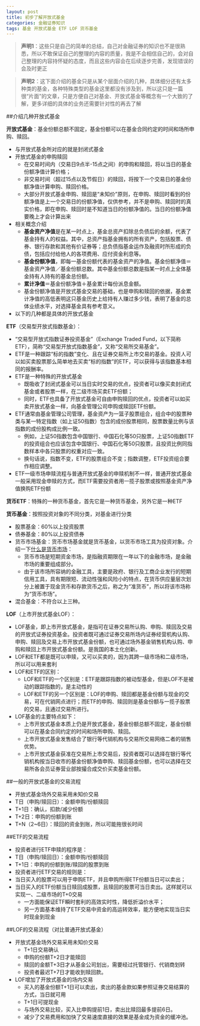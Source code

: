 ```yaml
---
layout: post
title: 初步了解开放式基金
categories: 金融证券知识
tags: 基金 开放式基金 ETF LOF 货币基金
---
```


>**声明1**：这些只是自己的简单的总结，自己对金融证券的知识也不是很熟悉，所以不敢保证自己的整理的内容的质量，我是不会相信自己的，会对自己整理的内容持怀疑的态度，而且这些内容会在后续逐步完善，发现错误的会及时更正

>**声明2**：这下面介绍的基金只是从某个层面介绍的几种，具体细分还有太多种类的基金，各种特殊类型的基金这里都没有涉及到，所以这只是一篇很“片面”的文章，只是方便自己对基金、开放式基金等概念有一个大致的了解，更多详细的具体的业务还需要针对性的再去了解

##介绍几种开放式基金

**开放式基金**：基金份额总额不固定，基金份额可以在基金合同约定的时间和场所申购、赎回。

* 与开放式基金所对应的就是封闭式基金
* 开放式基金的申购赎回
   * 在交易时间内（交易日9点半-15点之间）的申购和赎回，将以当日的基金份额净值计算价格；
   * 非交易时间（超过15点以及节假日）的赎回，将按下一个交易日的基金份额净值计算申购、赎回价格。
   * 大部分开放式基金申购、赎回是“未知价”原则，在申购、赎回时看到的份额净值是上一个交易日的份额净值，仅供参考，并不是申购、赎回时的真实价格，即在申购、赎回时是不知道当日的份额净值的。当日的份额净值要晚上才会计算出来
* 相关概念介绍
   * **基金资产净值**是在某一时点上，基金总资产扣除总负债后的余额，代表了基金持有人的权益。其中，总资产指基金拥有的所有资产，包括股票、债券、银行存款和其他有价证券等；总负债指基金运作及融资时所形成的负债，包括应付给他人的各项费用、应付资金利息等。
   * **基金份额净值**，即每一基金份额代表的基金资产的净值。基金份额净值＝基金资产净值／基金份额总数。其中基金份额总数是指某一时点上全体基金持有人持有的基金总份额。
   * **累计净值**＝基金份额净值＋基金累计每份派息金额。
   * 基金份额净值是开放式基金交易的基础，也是申购和赎回的依据，基金累计净值的高低表明这只基金历史上给持有人赚过多少钱，表明了基金的总体业绩水平，对选择基金具有参考意义。 
* 以下的几种都是具体的开放式基金

**ETF**（交易型开放式指数基金）：

* “交易型开放式指数证券投资基金”（Exchange Traded Fund，以下简称ETF），简称“交易型开放式指数基金”，又称“交易所交易基金”。
* ETF是一种跟踪“标的指数”变化、且在证券交易所上市交易的基金。投资人可以如买卖股票那么简单地去买卖“标的指数”的ETF，可以获得与该指数基本相同的报酬率。
* ETF是一种特殊的开放式基金
  * 既吸收了封闭式基金可以当日实时交易的优点，投资者可以像买卖封闭式基金或者股票一样，在二级市场买卖ETF份额；
  * 同时，ETF也具备了开放式基金可自由申购赎回的优点，投资者可以如买卖开放式基金一样，向基金管理公司申购或赎回ETF份额。
* ETF通常由基金管理公司管理，基金资产为一篮子股票组合，组合中的股票种类与某一特定指数（如上证50指数）包含的成份股票相同，股票数量比例与该 指数的成份股构成比例一致。
  * 例如，上证50指数包含中国银行、中国石化等50只股票，上证50指数ETF的投资组合也应该包含中国银行、中国石化等50只股票，且投资比例同指数样本中各只股票的权重对应一致。
  * 换句话说，指数不变，ETF的股票组合不变；指数调整，ETF投资组合要作相应调整。
* ETF一级市场申赎流程与普通开放式基金的申赎机制不一样，普通开放式基金一般采用现金申赎的方式，而ETF需要投资者用一揽子股票或按照基金资产净值换购ETF份额

**货币ETF**：特殊的一种货币基金，首先它是一种货币基金，另外它是一种ETF

**货币基金**：按照投资对象的不同分类，对基金进行分类

* 股票基金：60%以上投资股票
* 债券基金：80%以上投资债券
* 货币市场基金：货币市场基金就是货币基金，以货币市场工具为投资对象。介绍一下[什么是货币市场](http://wiki.mbalib.com/wiki/%E8%B4%A7%E5%B8%81%E5%B8%82%E5%9C%BA)：
   * 货币市场是短期资金市场，是指融资期限在一年以下的金融市场，是金融市场的重要组成部分。
   * 由于该市场所容纳的金融工具，主要是政府、银行及工商企业发行的短期信用工具，具有期限短、流动性强和风险小的特点，在货币供应量层次划分上被置于现金货币和存款货币之后，称之为“准货币”，所以将该市场称为“货币市场”。 
* 混合基金：不符合以上三种。

**LOF**（上市开放式基金LOF）：

* LOF基金，即上市开放式基金，是指可在证券交易所认购、申购、赎回及交易的开放式证券投资基金。投资者既可通过证券交易所场内证券经营机构认购、申购、赎回及交易上市开放式基金份额，也可通过场外基金销售机构认购、申购和赎回上市开放式基金份额。是我国的本土化创新。
* LOF和ETF都是既可以申赎，又可以买卖的，因为其跨一级市场和二级市场，所以可以用来套利
* LOF和ETF的区别：
  * LOF和ETF的一个区别是：ETF是跟踪指数的被动型基金，但是LOF不是被动的跟踪指数的，是主动性的
  * LOF和ETF的另一个区别是：LOF的申购、赎回都是基金份额与现金的交易，可在代销网点进行；而ETF的申购、赎回则是基金份额与一揽子股票的交易，且通过交易所进行。
* LOF基金的主要特点如下：
  * 上市开放式基金本质上仍是开放式基金，基金份额总额不固定，基金份额可以在基金合同约定的时间和场所申购、赎回。
  * 上市开放式基金发售结合了银行等代销机构与交易所交易网络二者的销售优势。
  * 上市开放式基金获准在交易所上市交易后，投资者既可以选择在银行等代销机构按当日收市的基金份额净值申购、赎回基金份额，也可以选择在交易所各会员证券营业部按撮合成交价买卖基金份额。

##一般的开放式基金的交易流程

* 开放式基金场外交易采用未知价交易
* T日（申购/赎回日）：金额申购/份额赎回
* T+1日：确认，扣款/减少份额
* T+2日：申购的份额到账
* T+N（2~6日）：赎回的资金到账，所以可能拖很长时间

##ETF的交易流程

* 投资者进行ETF申赎的程序是：
* T日（申购/赎回日）：金额申购/份额赎回
* T+1日：申购的份额到账/赎回的股票到账
* 投资者进行ETF交易的规则是：
* 当日买入的股票可以用于申购ETF，并且申购所得ETF份额当日可以卖出；
* 当日买入的ETF份额当日赎回成股票，且赎回的股票可当日卖出。这样就可以实现一、二级市场的T+0交易
   * 一方面能保证ETF瞬时套利的高效实时性，降低折溢价水平；
   * 另一方面基本维持了ETF交易中资金的高运转效率，能方便地实现当日实时现金到现金

##LOF的交易流程（对比普通开放式基金）

* 开放式基金场外交易采用未知价交易
  * T+1日交易确认
  * 申购的份额T+2日才能赎回
  * 赎回的金额T+3日才从基金公司划出，需要经过托管银行、代销商划转
  * 投资者最迟T+7日才能收到赎回款。
* LOF增加了开放式基金的场内交易
  * 买入的基金份额T+1日可以卖出，卖出的基金款如果参照证券交易结算的方式，当日就可用
  * T+1日可提现金
  * 与场外交易比较，买入比申购提前1日，卖出比赎回最多提前6日。
  * 减少了交易费用和加快了交易速度直接的效果是基金成为资金的缓冲池。
